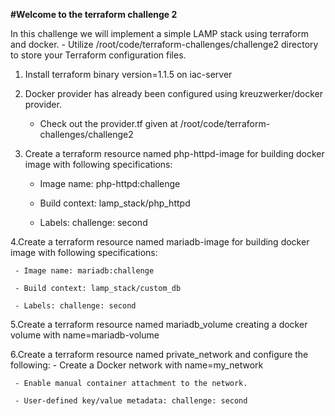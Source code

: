 **#Welcome to the terraform challenge 2**

In this challenge we will implement a simple LAMP stack using terraform and docker.
    - Utilize /root/code/terraform-challenges/challenge2 directory to store your Terraform configuration files.

1. Install terraform binary version=1.1.5 on iac-server

2. Docker provider has already been configured using kreuzwerker/docker provider.
   - Check out the provider.tf given at /root/code/terraform-challenges/challenge2

3. Create a terraform resource named php-httpd-image for building docker image with following specifications:
    - Image name: php-httpd:challenge

    - Build context: lamp_stack/php_httpd

    - Labels: challenge: second

4.Create a terraform resource named mariadb-image for building docker image with following specifications:

     - Image name: mariadb:challenge

     - Build context: lamp_stack/custom_db

     - Labels: challenge: second

5.Create a terraform resource named mariadb_volume creating a docker volume with name=mariadb-volume

6.Create a terraform resource named private_network and configure the following:
     - Create a Docker network with name=my_network

     - Enable manual container attachment to the network.

     - User-defined key/value metadata: challenge: second
